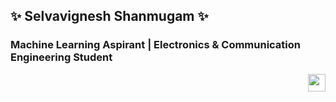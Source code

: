 ## ✨ Selvavignesh Shanmugam ✨

### Machine Learning Aspirant | Electronics & Communication Engineering Student
<a href="url"><img src="https://images.youracclaim.com/size/340x340/images/6b6169d0-9c67-4550-893d-1a63f18394d7/Machine_Learning_Essentials.png" align="right" height="28" width="28" ></a>




